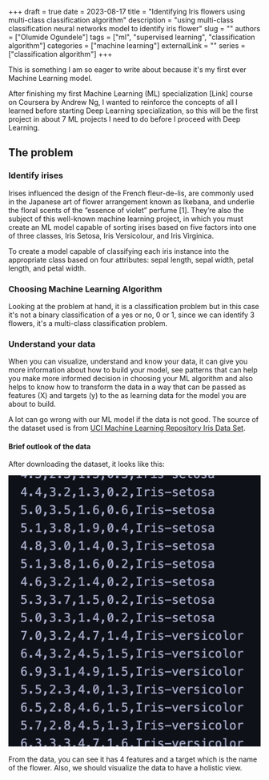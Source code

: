 +++
draft = true
date = 2023-08-17
title = "Identifying Iris flowers using multi-class classification algorithm"
description = "using multi-class classification neural networks model to identify iris flower"
slug = ""
authors = ["Olumide Ogundele"]
tags = ["ml", "supervised learning", "classification algorithm"]
categories = ["machine learning"]
externalLink = ""
series = ["classification algorithm"]
+++

This is something I am so eager to write about because it's my first ever Machine Learning model.

After finishing my first Machine Learning (ML) specialization [Link] course on Coursera by Andrew Ng, I
wanted to reinforce the concepts of all I learned before starting Deep Learning specialization, so
this will be the first project in about 7 ML projects I need to do before I proceed with Deep Learning.

## The problem

### Identify irises

Irises influenced the design of the French fleur-de-lis, are commonly used in the Japanese art of flower arrangement known
as Ikebana, and underlie the floral scents of the “essence of violet” perfume [1]. They’re also the subject of this
well-known machine learning project, in which you must create an ML model capable of sorting irises based on five factors
into one of three classes, Iris Setosa, Iris Versicolour, and Iris Virginica.

To create a model capable of classifying each iris instance into the appropriate class based on four attributes:
sepal length, sepal width, petal length, and petal width.

### Choosing Machine Learning Algorithm

Looking at the problem at hand, it is a classification problem but in this case it's not a binary classification of a
yes or no, 0 or 1, since we can identify 3 flowers, it's a multi-class classification problem.

### Understand your data

When you can visualize, understand and know your data, it can give you more information about how to build your model,
see patterns that can help you make more informed decision in choosing your ML algorithm and also helps to know how to
transform the data in a way that can be passed as features (X) and targets (y) to the as learning data for the model
you are about to build.

A lot can go wrong with our ML model if the data is not good. The source of the dataset used is from [UCI Machine Learning Repository Iris Data Set](http://archive.ics.uci.edu/dataset/53/iris).

#### Brief outlook of the data

After downloading the dataset, it looks like this:

![data outlook](./data.png)

From the data, you can see it has 4 features and a target which is the name of the flower. Also, we should visualize the
data to have a holistic view.
